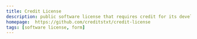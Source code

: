 ```yaml
---
title: Credit License
description: public software license that requires credit for its developers
homepage:  https://github.com/creditstxt/credit-license
tags: [software license, form]
---
```

